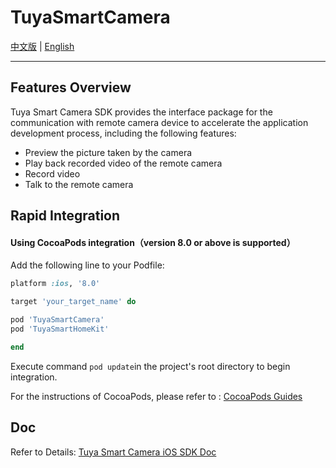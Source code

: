 # TuyaSmartCamera

[中文版](./README-zh.md) | [English](./README.md)

---

## Features Overview

Tuya Smart Camera SDK provides the interface package for the communication with remote camera device to accelerate the application development process, including the following features:

* Preview the picture taken by the camera
* Play back recorded video of the remote camera
* Record video
* Talk to the remote camera

## Rapid Integration

#### Using CocoaPods integration（version 8.0 or above is supported）

Add the following line to your Podfile:

```ruby
platform :ios, '8.0'

target 'your_target_name' do

pod 'TuyaSmartCamera'
pod 'TuyaSmartHomeKit'

end
```

Execute command ```pod update```in the project's root directory to begin integration.

For the instructions of CocoaPods, please refer to : [CocoaPods Guides](https://guides.cocoapods.org/)

## Doc

Refer to Details: [Tuya Smart Camera iOS SDK Doc](https://tuyainc.github.io/tuyasmart_camera_ios_sdk_doc/en/)

